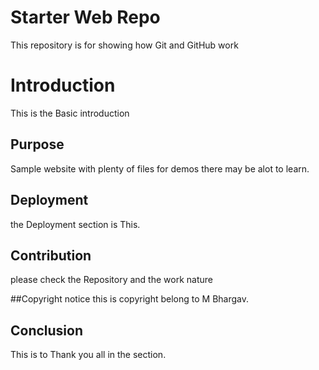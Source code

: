 # Starter Web Repo

This repository is for showing how Git and GitHub work

# Introduction
This is the Basic introduction

## Purpose

Sample website with plenty of files for demos there may be alot to learn.

## Deployment 
the Deployment section is This.

## Contribution
please check the Repository and the work nature

##Copyright notice
this is copyright belong to M Bhargav.

## Conclusion
This is to Thank you all in the section.